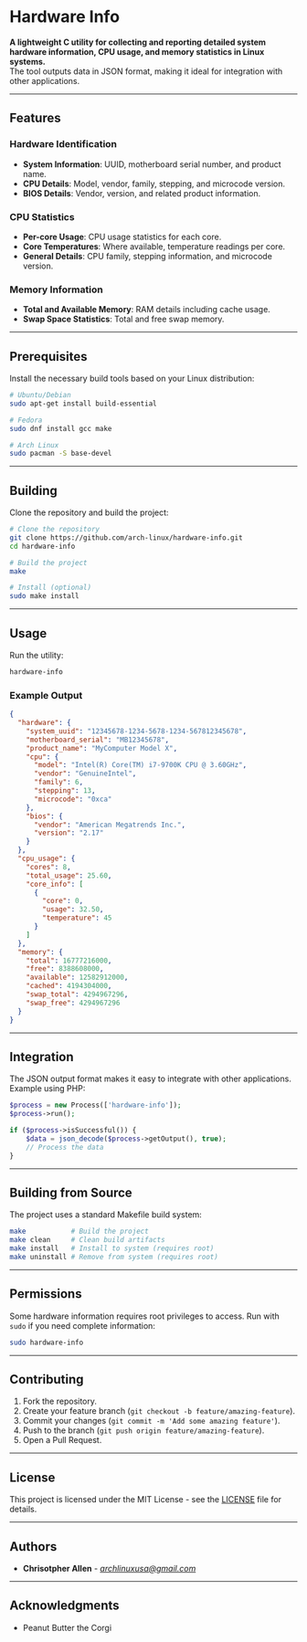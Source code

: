 
# Hardware Info

**A lightweight C utility for collecting and reporting detailed system hardware information, CPU usage, and memory statistics in Linux systems.**  
The tool outputs data in JSON format, making it ideal for integration with other applications.

---

## Features

### Hardware Identification
- **System Information**: UUID, motherboard serial number, and product name.
- **CPU Details**: Model, vendor, family, stepping, and microcode version.
- **BIOS Details**: Vendor, version, and related product information.

### CPU Statistics
- **Per-core Usage**: CPU usage statistics for each core.
- **Core Temperatures**: Where available, temperature readings per core.
- **General Details**: CPU family, stepping information, and microcode version.

### Memory Information
- **Total and Available Memory**: RAM details including cache usage.
- **Swap Space Statistics**: Total and free swap memory.

---

## Prerequisites

Install the necessary build tools based on your Linux distribution:

```bash
# Ubuntu/Debian
sudo apt-get install build-essential

# Fedora
sudo dnf install gcc make

# Arch Linux
sudo pacman -S base-devel
```

---

## Building

Clone the repository and build the project:

```bash
# Clone the repository
git clone https://github.com/arch-linux/hardware-info.git
cd hardware-info

# Build the project
make

# Install (optional)
sudo make install
```

---

## Usage

Run the utility:

```bash
hardware-info
```

### Example Output

```json
{
  "hardware": {
    "system_uuid": "12345678-1234-5678-1234-567812345678",
    "motherboard_serial": "MB12345678",
    "product_name": "MyComputer Model X",
    "cpu": {
      "model": "Intel(R) Core(TM) i7-9700K CPU @ 3.60GHz",
      "vendor": "GenuineIntel",
      "family": 6,
      "stepping": 13,
      "microcode": "0xca"
    },
    "bios": {
      "vendor": "American Megatrends Inc.",
      "version": "2.17"
    }
  },
  "cpu_usage": {
    "cores": 8,
    "total_usage": 25.60,
    "core_info": [
      {
        "core": 0,
        "usage": 32.50,
        "temperature": 45
      }
    ]
  },
  "memory": {
    "total": 16777216000,
    "free": 8388608000,
    "available": 12582912000,
    "cached": 4194304000,
    "swap_total": 4294967296,
    "swap_free": 4294967296
  }
}
```

---

## Integration

The JSON output format makes it easy to integrate with other applications. Example using PHP:

```php
$process = new Process(['hardware-info']);
$process->run();

if ($process->isSuccessful()) {
    $data = json_decode($process->getOutput(), true);
    // Process the data
}
```

---

## Building from Source

The project uses a standard Makefile build system:

```bash
make           # Build the project
make clean     # Clean build artifacts
make install   # Install to system (requires root)
make uninstall # Remove from system (requires root)
```

---

## Permissions

Some hardware information requires root privileges to access. Run with `sudo` if you need complete information:

```bash
sudo hardware-info
```

---

## Contributing

1. Fork the repository.
2. Create your feature branch (`git checkout -b feature/amazing-feature`).
3. Commit your changes (`git commit -m 'Add some amazing feature'`).
4. Push to the branch (`git push origin feature/amazing-feature`).
5. Open a Pull Request.

---

## License

This project is licensed under the MIT License - see the [LICENSE](LICENSE) file for details.

---

## Authors

- **Chrisotpher Allen** - *archlinuxusa@gmail.com*

---

## Acknowledgments

- Peanut Butter the Corgi
